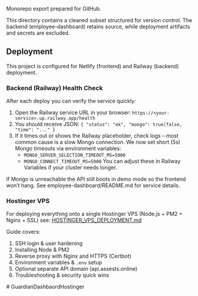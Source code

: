 Monorepo export prepared for GitHub.

This directory contains a cleaned subset structured for version control. The backend (employee-dashboard) retains source, while deployment artifacts and secrets are excluded.

## Deployment


This project is configured for Netlify (frontend) and Railway (backend) deployment.

### Backend (Railway) Health Check
After each deploy you can verify the service quickly:

1. Open the Railway service URL in your browser: `https://<your-service>.up.railway.app/health`
2. You should receive JSON: `{ "status": "ok", "mongo": true|false, "time": "..." }`
3. If it times out or shows the Railway placeholder, check logs – most common cause is a slow Mongo connection. We now set short (5s) Mongo timeouts via environment variables:
	- `MONGO_SERVER_SELECTION_TIMEOUT_MS=5000`
	- `MONGO_CONNECT_TIMEOUT_MS=5000`
	You can adjust these in Railway Variables if your cluster needs longer.

If Mongo is unreachable the API still boots in demo mode so the frontend won’t hang.
See employee-dashboard/README.md for service details.

### Hostinger VPS
For deploying everything onto a single Hostinger VPS (Node.js + PM2 + Nginx + SSL) see: [HOSTINGER_VPS_DEPLOYMENT.md](./HOSTINGER_VPS_DEPLOYMENT.md)

Guide covers:
1. SSH login & user hardening
2. Installing Node & PM2
3. Reverse proxy with Nginx and HTTPS (Certbot)
4. Environment variables & `.env` setup
5. Optional separate API domain (api.assests.online)
6. Troubleshooting & security quick wins


#   G u a r d i a n D a s h b a o r d H o s t i n g e r  
 